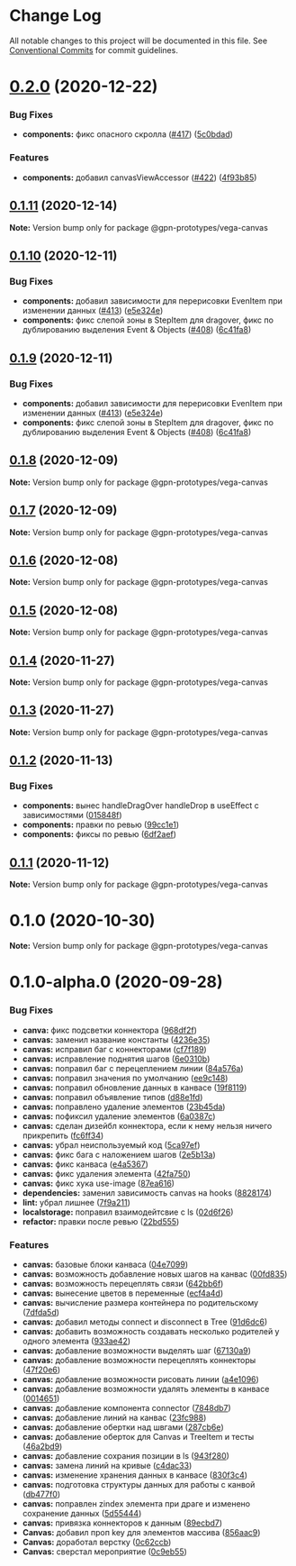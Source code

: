 # Change Log

All notable changes to this project will be documented in this file.
See [Conventional Commits](https://conventionalcommits.org) for commit guidelines.

# [0.2.0](https://github.com/gpn-prototypes/vega-ui/compare/@gpn-prototypes/vega-canvas@0.1.11...@gpn-prototypes/vega-canvas@0.2.0) (2020-12-22)


### Bug Fixes

* **components:** фикс опасного скролла ([#417](https://github.com/gpn-prototypes/vega-ui/issues/417)) ([5c0bdad](https://github.com/gpn-prototypes/vega-ui/commit/5c0bdad52a90f1c449cf07fc7b78608671f86b7c))


### Features

* **components:** добавил canvasViewAccessor ([#422](https://github.com/gpn-prototypes/vega-ui/issues/422)) ([4f93b85](https://github.com/gpn-prototypes/vega-ui/commit/4f93b85032f1822588461ac2acaee2ba4b6ba670))





## [0.1.11](https://github.com/gpn-prototypes/vega-ui/compare/@gpn-prototypes/vega-canvas@0.1.10...@gpn-prototypes/vega-canvas@0.1.11) (2020-12-14)

**Note:** Version bump only for package @gpn-prototypes/vega-canvas





## [0.1.10](https://github.com/gpn-prototypes/vega-ui/compare/@gpn-prototypes/vega-canvas@0.1.8...@gpn-prototypes/vega-canvas@0.1.10) (2020-12-11)


### Bug Fixes

* **components:** добавил зависимости для перерисовки EvenItem при изменении данных ([#413](https://github.com/gpn-prototypes/vega-ui/issues/413)) ([e5e324e](https://github.com/gpn-prototypes/vega-ui/commit/e5e324e278a1b87dbb8daad4e5dc9d3fb5790ae3))
* **components:** фикс слепой зоны в StepItem для dragover, фикс по дублированию выделения Event & Objects ([#408](https://github.com/gpn-prototypes/vega-ui/issues/408)) ([6c41fa8](https://github.com/gpn-prototypes/vega-ui/commit/6c41fa8e845b66edfd2ce3442cfd02d4b0b65fe0))





## [0.1.9](https://github.com/gpn-prototypes/vega-ui/compare/@gpn-prototypes/vega-canvas@0.1.8...@gpn-prototypes/vega-canvas@0.1.9) (2020-12-11)


### Bug Fixes

* **components:** добавил зависимости для перерисовки EvenItem при изменении данных ([#413](https://github.com/gpn-prototypes/vega-ui/issues/413)) ([e5e324e](https://github.com/gpn-prototypes/vega-ui/commit/e5e324e278a1b87dbb8daad4e5dc9d3fb5790ae3))
* **components:** фикс слепой зоны в StepItem для dragover, фикс по дублированию выделения Event & Objects ([#408](https://github.com/gpn-prototypes/vega-ui/issues/408)) ([6c41fa8](https://github.com/gpn-prototypes/vega-ui/commit/6c41fa8e845b66edfd2ce3442cfd02d4b0b65fe0))





## [0.1.8](https://github.com/gpn-prototypes/vega-ui/compare/@gpn-prototypes/vega-canvas@0.1.7...@gpn-prototypes/vega-canvas@0.1.8) (2020-12-09)

**Note:** Version bump only for package @gpn-prototypes/vega-canvas





## [0.1.7](https://github.com/gpn-prototypes/vega-ui/compare/@gpn-prototypes/vega-canvas@0.1.5...@gpn-prototypes/vega-canvas@0.1.7) (2020-12-09)

**Note:** Version bump only for package @gpn-prototypes/vega-canvas





## [0.1.6](https://github.com/gpn-prototypes/vega-ui/compare/@gpn-prototypes/vega-canvas@0.1.5...@gpn-prototypes/vega-canvas@0.1.6) (2020-12-08)

**Note:** Version bump only for package @gpn-prototypes/vega-canvas





## [0.1.5](https://github.com/gpn-prototypes/vega-ui/compare/@gpn-prototypes/vega-canvas@0.1.4...@gpn-prototypes/vega-canvas@0.1.5) (2020-12-08)

**Note:** Version bump only for package @gpn-prototypes/vega-canvas





## [0.1.4](https://github.com/gpn-prototypes/vega-ui/compare/@gpn-prototypes/vega-canvas@0.1.3...@gpn-prototypes/vega-canvas@0.1.4) (2020-11-27)

**Note:** Version bump only for package @gpn-prototypes/vega-canvas





## [0.1.3](https://github.com/gpn-prototypes/vega-ui/compare/@gpn-prototypes/vega-canvas@0.1.2...@gpn-prototypes/vega-canvas@0.1.3) (2020-11-27)

**Note:** Version bump only for package @gpn-prototypes/vega-canvas





## [0.1.2](https://github.com/gpn-prototypes/vega-ui/compare/@gpn-prototypes/vega-canvas@0.1.1...@gpn-prototypes/vega-canvas@0.1.2) (2020-11-13)


### Bug Fixes

* **components:** вынес handleDragOver handleDrop в useEffect с зависимостями ([015848f](https://github.com/gpn-prototypes/vega-ui/commit/015848f22cfb40c7fa6438b2b4935c4e4356c05c))
* **components:** правки по ревью ([99cc1e1](https://github.com/gpn-prototypes/vega-ui/commit/99cc1e150f5eab4c6d735fedd5d88ac0b075db67))
* **components:** фиксы по ревью ([6df2aef](https://github.com/gpn-prototypes/vega-ui/commit/6df2aef9559094f1e2ae7e0b3ea5003d9460a883))





## [0.1.1](https://github.com/gpn-prototypes/vega-ui/compare/@gpn-prototypes/vega-canvas@0.1.0...@gpn-prototypes/vega-canvas@0.1.1) (2020-11-12)

**Note:** Version bump only for package @gpn-prototypes/vega-canvas





# 0.1.0 (2020-10-30)

**Note:** Version bump only for package @gpn-prototypes/vega-canvas





# 0.1.0-alpha.0 (2020-09-28)


### Bug Fixes

* **canva:** фикс подсветки коннектора ([968df2f](https://github.com/gpn-prototypes/vega-ui/commit/968df2f2ce0562da64ab5099fc5545cfc1deca79))
* **canvas:** заменил название константы ([4236e35](https://github.com/gpn-prototypes/vega-ui/commit/4236e3578d92f24c0914912e852981c326eefac4))
* **canvas:** исправил баг с коннекторами ([cf7f189](https://github.com/gpn-prototypes/vega-ui/commit/cf7f18905ffd528b0b1e4206fe0be1c191d3c8ad))
* **canvas:** исправление поднятия шагов ([6e0310b](https://github.com/gpn-prototypes/vega-ui/commit/6e0310b131d7ba0d7de9c466e2d3ff9930fa7846))
* **canvas:** поправил баг с перецеплением линии ([84a576a](https://github.com/gpn-prototypes/vega-ui/commit/84a576a904bfb117ac157d95b59102ebbec93e49))
* **canvas:** поправил значения по умолчанию ([ee9c148](https://github.com/gpn-prototypes/vega-ui/commit/ee9c1488684fa5ba469c1c49fd3ddbad39a269ab))
* **canvas:** поправил обновление данных в канвасе ([19f8119](https://github.com/gpn-prototypes/vega-ui/commit/19f81192ac971e67797fc07c5afe00ce7d8fbab0))
* **canvas:** поправил объявление типов ([d88e1fd](https://github.com/gpn-prototypes/vega-ui/commit/d88e1fd901061b3e87e06b5fe76bdc2b314a7da9))
* **canvas:** поправлено удаление элементов ([23b45da](https://github.com/gpn-prototypes/vega-ui/commit/23b45da8853691fe2ace61f4110842a38f35047b))
* **canvas:** пофиксил удаление элементов ([6a0387c](https://github.com/gpn-prototypes/vega-ui/commit/6a0387cddced01782fcc22ea7875900cd8461fcb))
* **canvas:** сделан дизейбл коннектора, если к нему нельзя ничего прикрепить ([fc6ff34](https://github.com/gpn-prototypes/vega-ui/commit/fc6ff3431904f3d1ca4c01c929eaa92af102296f))
* **canvas:** убрал неиспользуемый код ([5ca97ef](https://github.com/gpn-prototypes/vega-ui/commit/5ca97ef8d6dab0c57df8a7ef4942139baa4bc948))
* **canvas:** фикс бага с наложением шагов ([2e5b13a](https://github.com/gpn-prototypes/vega-ui/commit/2e5b13ac1e9bcb92c251bbd9e528886d6c4699b8))
* **canvas:** фикс канваса ([e4a5367](https://github.com/gpn-prototypes/vega-ui/commit/e4a5367bb76a1101d9780a4f17b8b8bf6e32945a))
* **canvas:** фикс удаления элемента ([42fa750](https://github.com/gpn-prototypes/vega-ui/commit/42fa750170b92256667bd59b08b34b0536611232))
* **canvas:** фикс хука use-image ([87ea616](https://github.com/gpn-prototypes/vega-ui/commit/87ea616a25593f604636abc0fb1cfb88c3f43465))
* **dependencies:** заменил зависимость canvas на hooks ([8828174](https://github.com/gpn-prototypes/vega-ui/commit/8828174cbbd7ca72309809ba6a8d244bac4815e3))
* **lint:** убрал лишнее ([7f9a211](https://github.com/gpn-prototypes/vega-ui/commit/7f9a2118b2ab0f5f0b4d857fa2a7f6a77a01ecaa))
* **localstorage:** поправил взаимодейтсвие с ls ([02d6f26](https://github.com/gpn-prototypes/vega-ui/commit/02d6f26c716759147f6ff83abb835a59993abffe))
* **refactor:** правки после ревью ([22bd555](https://github.com/gpn-prototypes/vega-ui/commit/22bd555e97a553b39152e80fd45a709cd0f78568))


### Features

* **canvas:** базовые блоки канваса ([04e7099](https://github.com/gpn-prototypes/vega-ui/commit/04e70999e0b290b8456019e3e04d40381c3a5e29))
* **canvas:** возможность добавление новых шагов на канвас ([00fd835](https://github.com/gpn-prototypes/vega-ui/commit/00fd835e319194eaa4ba2dd70ff53f5e1f16d95d))
* **canvas:** возможность перецеплять связи ([642bb6f](https://github.com/gpn-prototypes/vega-ui/commit/642bb6f1c7380606a0ff06025f6962ea98396dfa))
* **canvas:** вынесение цветов в переменные ([ecf4a4d](https://github.com/gpn-prototypes/vega-ui/commit/ecf4a4d789dc6e30314216637de5cc54ac6838ec))
* **canvas:** вычисление размера контейнера по родительскому ([7dfda5d](https://github.com/gpn-prototypes/vega-ui/commit/7dfda5d1a50b6e1009c3e56cbdb607878d713d9f))
* **canvas:** добавил методы connect и disconnect в Tree ([91d6dc6](https://github.com/gpn-prototypes/vega-ui/commit/91d6dc6082d1e6dbc10b31df7255cb25c2263735))
* **canvas:** добавить возможность создавать несколько родителей у одного элемента ([933ae42](https://github.com/gpn-prototypes/vega-ui/commit/933ae42af82c534120e976fe4e23727961dd89fa))
* **canvas:** добавление возможности выделять шаг ([67130a9](https://github.com/gpn-prototypes/vega-ui/commit/67130a97bd87ec30fb65375b2027b836a638ac95))
* **canvas:** добавление возможности перецеплять коннекторы ([47f20e6](https://github.com/gpn-prototypes/vega-ui/commit/47f20e67644800b7f589827dc3742cf5de80af16))
* **canvas:** добавление возможности рисовать линии ([a4e1096](https://github.com/gpn-prototypes/vega-ui/commit/a4e1096f6c9e682a392a18917ab537c425c73a88))
* **canvas:** добавление возможности удалять элементы в канвасе ([0014651](https://github.com/gpn-prototypes/vega-ui/commit/0014651924a4b3fc75b5d7b169154571327f770d))
* **canvas:** добавление компонента connector ([7848db7](https://github.com/gpn-prototypes/vega-ui/commit/7848db7b9c23d979a57805223170ce05b40f4eef))
* **canvas:** добавление линий на канвас ([23fc988](https://github.com/gpn-prototypes/vega-ui/commit/23fc98809a23e17b9d5754fa98ff63d3db480efb))
* **canvas:** добавление обертки над швгами ([287cb6e](https://github.com/gpn-prototypes/vega-ui/commit/287cb6e7635da1c09c7474978e8e42eed94866e3))
* **canvas:** добавление оберток для Canvas и TreeItem и тесты ([46a2bd9](https://github.com/gpn-prototypes/vega-ui/commit/46a2bd9ff80141582232d96e4892fc1a1983f66a))
* **canvas:** добавление сохрания позиции в ls ([943f280](https://github.com/gpn-prototypes/vega-ui/commit/943f280b29692d49de7924a2dcdcdd1ef5d72d56))
* **canvas:** замена линий на кривые ([c4dac33](https://github.com/gpn-prototypes/vega-ui/commit/c4dac333c3df42764c182a7cac22094ded2f85ca))
* **canvas:** изменение хранения данных в канвасе ([830f3c4](https://github.com/gpn-prototypes/vega-ui/commit/830f3c4e9f43bbfe714c8d9fbe3ea28aa9274b18))
* **canvas:** подготовка структуры данных для работы с канвой ([db477f0](https://github.com/gpn-prototypes/vega-ui/commit/db477f094bfea937b3b67d0715c20633d7b90ae9))
* **canvas:** поправлен zindex элемента при драге и изменено сохранение данных ([5d55444](https://github.com/gpn-prototypes/vega-ui/commit/5d55444208fa732e90813ae90cfc2112b6ebd32d))
* **canvas:** привязка коннекторов к данным ([89ecbd7](https://github.com/gpn-prototypes/vega-ui/commit/89ecbd7980dd823a4f56e5fee13767ad3cd0a268))
* **Canvas:** добавил проп key для элементов массива ([856aac9](https://github.com/gpn-prototypes/vega-ui/commit/856aac9aa06c82ee92a1ae82ed9db4c41a679927))
* **Canvas:** доработал верстку ([0c62ccb](https://github.com/gpn-prototypes/vega-ui/commit/0c62ccb763ed1fdea7db1d9b9280361875b1c8a6))
* **Canvas:** сверстал мероприятие ([0c9eb55](https://github.com/gpn-prototypes/vega-ui/commit/0c9eb55cb8e4e65b60ef737427565b38d69903a3))
